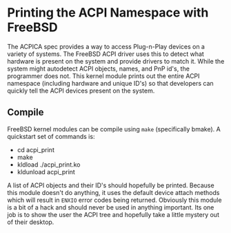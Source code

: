 # Printing the ACPI Namespace with FreeBSD

The ACPICA spec provides a way to access Plug-n-Play devices on a variety of systems. The FreeBSD ACPI driver uses this to detect what hardware is present on the system and provide drivers to match it. While the system might autodetect ACPI objects, names, and PnP id's, the programmer does not. This kernel module prints out the entire ACPI namespace (including hardware and unique ID's) so that developers can quickly tell the ACPI devices present on the system.

## Compile

FreeBSD kernel modules can be compile using `make` (specifically bmake). A quickstart set of commands is:
* cd acpi_print
* make
* kldload ./acpi_print.ko
* kldunload acpi_print

A list of ACPI objects and their ID's should hopefully be printed. Because this module doesn't do anything, it uses the default device attach methods which will result in `ENXIO` error codes being returned. Obviously this module is a bit of a hack and should never be used in anything important. Its one job is to show the user the ACPI tree and hopefully take a little mystery out of their desktop.